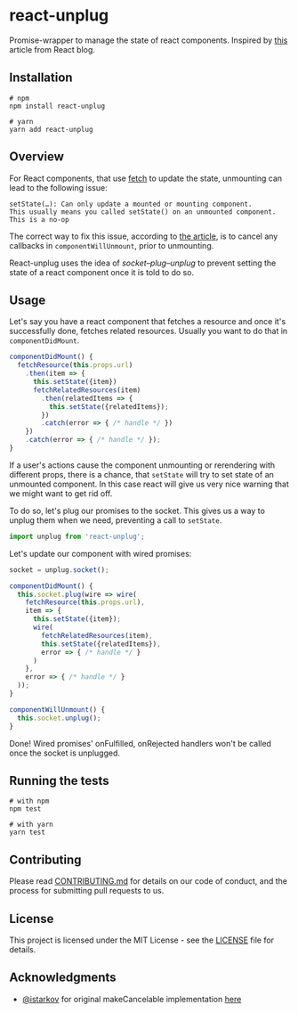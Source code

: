 # react-unplug
Promise-wrapper to manage the state of react components.
Inspired by [this](https://facebook.github.io/react/blog/2015/12/16/ismounted-antipattern.html) article from React blog.

## Installation

```
# npm
npm install react-unplug

# yarn
yarn add react-unplug
```

## Overview

For React components, that use [fetch](https://developer.mozilla.org/en/docs/Web/API/Fetch_API) to update the state, unmounting can lead to the following issue:
```
setState(…): Can only update a mounted or mounting component.
This usually means you called setState() on an unmounted component. This is a no-op
```
The correct way to fix this issue, according to [the article](https://facebook.github.io/react/blog/2015/12/16/ismounted-antipattern.html), is to cancel any callbacks in `componentWillUnmount`, prior to unmounting.

React-unplug uses the idea of *socket–plug–unplug* to prevent setting the state of a react component once it is told to do so.

## Usage
Let's say you have a react component that fetches a resource and once it's successfully done, fetches related resources. Usually you want to do that in `componentDidMount`.

```javascript
componentDidMount() {
  fetchResource(this.props.url)
    .then(item => {
      this.setState({item})
      fetchRelatedResources(item)
        .then(relatedItems => {
          this.setState({relatedItems});
        })
        .catch(error => { /* handle */ })
    })
    .catch(error => { /* handle */ });
}
```

If a user's actions cause the component unmounting or rerendering with different props, there is a chance, that `setState` will try to set state of an unmounted component. In this case react will give us very nice warning that we might want to get rid off.

To do so, let's plug our promises to the socket. This gives us a way to unplug them when we need, preventing a call to `setState`.

```javascript
import unplug from 'react-unplug';
```

Let's update our component with wired promises:

```javascript
socket = unplug.socket();

componentDidMount() {
  this.socket.plug(wire => wire(
    fetchResource(this.props.url),
    item => {
      this.setState({item});
      wire(
        fetchRelatedResources(item),
        this.setState({relatedItems}),
        error => { /* handle */ }
      )
    },
    error => { /* handle */ }
  ));
}

componentWillUnmount() {
  this.socket.unplug();
}
```

Done! Wired promises' onFulfilled, onRejected handlers won't be called once the socket is unplugged.

## Running the tests

```
# with npm
npm test

# with yarn
yarn test
```

## Contributing

Please read [CONTRIBUTING.md](CONTRIBUTING.md) for details on our code of conduct, and the process for submitting pull requests to us.

## License

This project is licensed under the MIT License - see the [LICENSE](LICENSE) file for details.

## Acknowledgments
- [@istarkov](https://github.com/istarkov) for original makeCancelable implementation [here](https://github.com/facebook/react/issues/5465#issuecomment-157888325)
